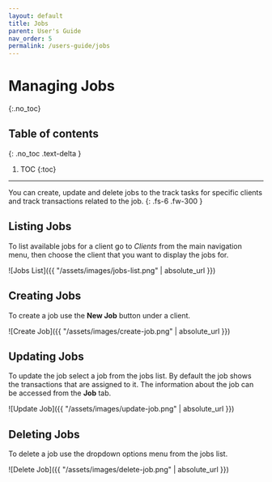 ```yaml
---
layout: default
title: Jobs
parent: User's Guide
nav_order: 5
permalink: /users-guide/jobs
---
```


# Managing Jobs
{:.no_toc}

## Table of contents
{: .no_toc .text-delta }

1. TOC
{:toc}

---

You can create, update and delete jobs to the track tasks for specific clients and track transactions related to the job.
{: .fs-6 .fw-300 }

## Listing Jobs
To list available jobs for a client go to *Clients* from the main navigation menu, then choose the client that you want to display the jobs for.

![Jobs List]({{ "/assets/images/jobs-list.png" | absolute_url }})

## Creating Jobs
To create a job use the **New Job** button under a client.

![Create Job]({{ "/assets/images/create-job.png" | absolute_url }})

## Updating Jobs
To update the job select a job from the jobs list. By default the job shows the transactions that are assigned to it. The information about the job can be accessed from the **Job** tab.

![Update Job]({{ "/assets/images/update-job.png" | absolute_url }})

## Deleting Jobs
To delete a job use the dropdown options menu from the jobs list.

![Delete Job]({{ "/assets/images/delete-job.png" | absolute_url }})
